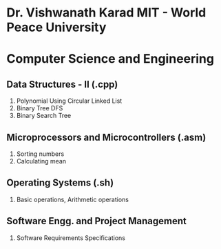 # Dr. Vishwanath Karad MIT - World Peace University
# Computer Science and Engineering


## Data Structures - II	(.cpp)
1. Polynomial Using Circular Linked List
2. Binary Tree DFS
3. Binary Search Tree

## Microprocessors and Microcontrollers (.asm)
1. Sorting numbers
2. Calculating mean

## Operating Systems (.sh)
1. Basic operations, Arithmetic operations

## Software Engg. and Project Management
1. Software Requirements Specifications
